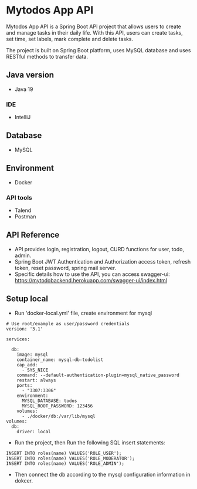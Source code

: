 # Mytodos App API
Mytodos App API is a Spring Boot API project that allows users to create and manage tasks in their daily life. With this API, users can create tasks, set time, set labels, mark complete and delete tasks.

The project is built on Spring Boot platform, uses MySQL database and uses RESTful methods to transfer data.
## Java version

- Java 19

### IDE

- IntelliJ

## Database

- MySQL

## Environment
- Docker

### API tools

- Talend
- Postman

## API Reference
- API provides login, registration, logout, CURD functions for user, todo, admin.
- Spring Boot JWT Authentication and Authorization access token, refresh token, reset password, spring mail server.
- Specific details how to use the API, you can access swagger-ui:
  https://mytodobackend.herokuapp.com/swagger-ui/index.html

## Setup local

- Run 'docker-local.yml' file, create environment for mysql

```shell
# Use root/example as user/password credentials
version: '3.1'

services:

  db:
    image: mysql
    container_name: mysql-db-todolist
    cap_add:
      - SYS_NICE
    command: --default-authentication-plugin=mysql_native_password
    restart: always
    ports:
      - "3307:3306"
    environment:
      MYSQL_DATABASE: todos
      MYSQL_ROOT_PASSWORD: 123456
    volumes:
      - ./docker/db:/var/lib/mysql
volumes:
  db:
    driver: local
```
- Run the project, then Run the following SQL insert statements:

```shell
INSERT INTO roles(name) VALUES('ROLE_USER');
INSERT INTO roles(name) VALUES('ROLE_MODERATOR');
INSERT INTO roles(name) VALUES('ROLE_ADMIN');

```

- Then connect the db according to the mysql configuration information in dokcer.



